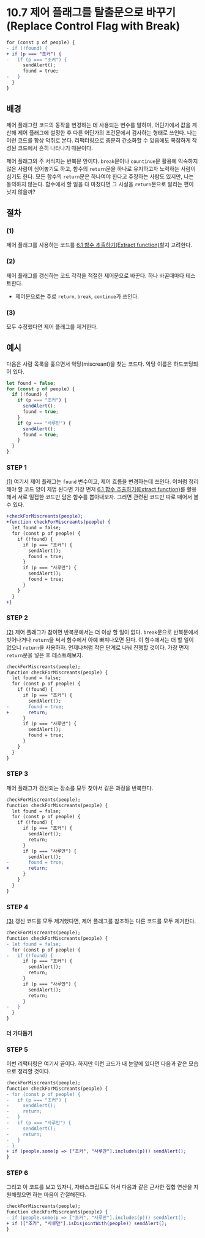 # 10.7 제어 플래그를 탈출문으로 바꾸기(Replace Control Flag with Break)
``` diff
for (const p of people) {
- if (!found) {
+ if (p === "조커") {  
-   if (p === "조커") {
      sendAlert();
      found = true;
-   }
  }
}
```

## 배경
제어 플래그란 코드의 동작을 변경하는 데 사용되는 변수를 말하며, 어딘가에서 값을 계산해 제어 플래그에 설정한 후 다른 어딘가의 조건문에서 검사하는 형태로 쓰인다. 나는 이런 코드를 항상 악취로 본다. 리팩터링으로 충분히 간소화할 수 있음에도 복잡하게 작성된 코드에서 흔히 나타나기 때문이다.

제어 플래그의 주 서식지는 반복문 안이다. `break`문이나 `countinue`문 활용에 익숙하지 않은 사람이 심어놓기도 하고, 함수의 `return`문을 하나로 유지하고자 노력하는 사람이 심기도 한다. 모든 함수의 `return`문은 하나여야 한다고 주장하는 사람도 있지만, 나는 동의하지 않는다. 함수에서 할 일을 다 마쳤다면 그 사실을 `return`문으로 알리는 편이 낫지 않을까?

## 절차
### (1)
제어 플래그를 사용하는 코드를 [6.1 함수 추출하기(Extract function)](https://github.com/wonder13662/refactoring-v2/blob/writing/chapter06/6-1.md)할지 고려한다.
### (2)
제어 플래그를 갱신하는 코드 각각을 적절한 제어문으로 바꾼다. 하나 바꿀때마다 테스트한다.
- 제어문으로는 주로 `return`, `break`, `continue`가 쓰인다.
### (3)
모두 수정했다면 제어 플래그를 제거한다.

## 예시
다음은 사람 목록을 훑으면서 악당(miscreant)을 찾는 코드다. 악당 이름은 하드코딩되어 있다.
``` javascript
let found = false;
for (const p of people) {
  if (!found) {
    if (p === "조커") {
      sendAlert();
      found = true;
    }
    if (p === "사루만") {
      sendAlert();
      found = true;
    }
  }
}
```
### STEP 1
[(1)](https://github.com/wonder13662/refactoring-v2/blob/writing/chapter10/10-7.md#1) 여기서 제어 플래그는 `found` 변수이고, 제어 흐름을 변경하는데 쓰인다. 이처럼 정리해야 할 코드 양이 제법 된다면 가장 먼저 [6.1 함수 추출하기(Extract function)](https://github.com/wonder13662/refactoring-v2/blob/writing/chapter06/6-1.md)를 활용해서 서로 밀접한 코드만 담은 함수를 뽑아내보자. 그러면 관련된 코드만 따로 떼어서 볼 수 있다.
``` diff
+checkForMiscreants(people);
+function checkForMiscreants(people) {
  let found = false;
  for (const p of people) {
    if (!found) {
      if (p === "조커") {
        sendAlert();
        found = true;
      }
      if (p === "사루만") {
        sendAlert();
        found = true;
      }
    }
  }
+}
```
### STEP 2
[(2)](https://github.com/wonder13662/refactoring-v2/blob/writing/chapter10/10-7.md#2) 제어 플래그가 참이면 반복문에서는 더 이상 할 일이 없다. `break`문으로 반복문에서 벗어나거나 `return`을 써서 함수에서 아예 빠져나오면 된다. 이 함수에서는 더 할 일이 없으니 `return`을 사용하자. 언제나처럼 작은 단계로 나눠 진행할 것이다. 가장 먼저 `return`문을 넣은 후 테스트해보자. 
``` diff
checkForMiscreants(people);
function checkForMiscreants(people) {
  let found = false;
  for (const p of people) {
    if (!found) {
      if (p === "조커") {
        sendAlert();
-       found = true;
+       return;
      }
      if (p === "사루만") {
        sendAlert();
        found = true;
      }
    }
  }
}
```
### STEP 3
제어 플래그가 갱신되는 장소를 모두 찾아서 같은 과정을 반복한다.
``` diff
checkForMiscreants(people);
function checkForMiscreants(people) {
  let found = false;
  for (const p of people) {
    if (!found) {
      if (p === "조커") {
        sendAlert();
        return;
      }
      if (p === "사루만") {
        sendAlert();
-       found = true;
+       return;
      }
    }
  }
}
```
### STEP 4
[(3)](https://github.com/wonder13662/refactoring-v2/blob/writing/chapter10/10-7.md#3) 갱신 코드를 모두 제거했다면, 제어 플래그를 참조하는 다른 코드를 모두 제거한다.
``` diff
checkForMiscreants(people);
function checkForMiscreants(people) {
- let found = false;
  for (const p of people) {
-   if (!found) {
      if (p === "조커") {
        sendAlert();
        return;
      }
      if (p === "사루만") {
        sendAlert();
        return;
      }
-   }
  }
}
```
#### 더 가다듬기
### STEP 5
이번 리팩터링은 여기서 끝이다. 하지만 이런 코드가 내 눈앞에 있다면 다음과 같은 모습으로 정리할 것이다.
``` diff
checkForMiscreants(people);
function checkForMiscreants(people) {
- for (const p of people) {
-   if (p === "조커") {
-     sendAlert();
-     return;
-   }
-   if (p === "사루만") {
-     sendAlert();
-     return;
-   }
- }
+ if (people.some(p => ["조커", "사루만"].includes(p))) sendAlert(); 
}
```
### STEP 6
그리고 이 코드를 보고 있자니, 자바스크립트도 어서 다음과 같은 근사한 집합 연산을 지원해줬으면 하는 마음이 간절해진다.
``` diff
checkForMiscreants(people);
function checkForMiscreants(people) {
- if (people.some(p => ["조커", "사루만"].includes(p))) sendAlert(); 
+ if (["조커", "사루만"].isDisjointWith(people)) sendAlert(); 
}
```